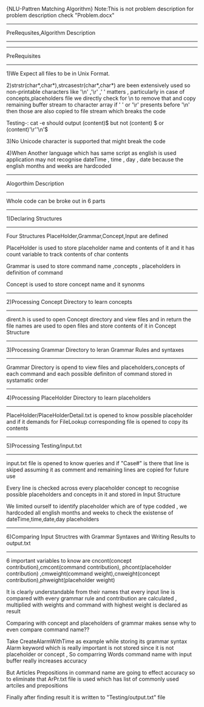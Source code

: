 {NLU-Pattren Matching Algorithm} Note:This is not problem description for problem description check "Problem.docx"

__________________________________
PreRequsites,Algorithm Description
__________________________________

_____________
PreRequisites
_____________

1)We Expect all files to be in Unix Format.

2)strstr(char*,char*),strcasestr(char*,char*) are been extensively used so non-printable characters like '\n' ,'\r' ,' ' matters , particularly in case of concepts,placeholders file we directly check for \n to remove that and copy remaining buffer stream to character array if ' ' or '\r' presents before '\n' then those are also copied to file stream which breaks the code 

Testing-: cat -e should output (content)$ but not (content) $ or (content)'\r''\n'$

3)No Unicode character is supported that might break the code

4)When Another language which has same script as english is used application may not recognise dateTime , time , day , date because the english months and weeks are hardcoded

______________________
Alogorthim Description
______________________

Whole code can be broke out in 6 parts
______________________
1)Declaring Structures
______________________ 

Four Structures PlaceHolder,Grammar,Concept,Input are defined 

PlaceHolder is used to store placeholder name and contents of it and it has count variable to track contents of char contents

Grammar is used to store command name ,concepts , placeholders in definition of command

Concept is used to store concept name and it synonms 
________________________________________________
2)Processing Concept Directory to learn concepts
________________________________________________

dirent.h is used to open Concept directory and view files and in return the file names are used to open files and store contents of it in Concept Structure

__________________________________________________________________
3)Processing Grammar Directory to leran Grammar Rules and syntaxes
__________________________________________________________________

Grammar Directory is opend to view files and placeholders,concepts of each command and each possible definiton of command stored in systamatic order

________________________________________________________
4)Processing PlaceHolder Directory to learn placeholders
________________________________________________________

PlaceHolder/PlaceHolderDetail.txt is opened to know possible placeholder and if it demands for FileLookup corresponding file is opened to copy its contents

______________________________
5)Processing Testing/input.txt
______________________________

input.txt file is opened to know queries and if "Case#" is there that line is skiped assuming it as comment and remaining lines are copied for future use

Every line is checked across every placeholder concept to recognise possible placeholders and concepts in it and stored in Input Structure

We limited ourself to identify placeholder which are of type codded , we hardcoded all english months and weeks to check the existense of dateTime,time,date,day placeholders

___________________________________________________________________________________
6)Comparing Input Structres with Grammar Syntaxes and Writing Results to output.txt
___________________________________________________________________________________

6 important variables to know are cncont(concept contribution),cmcont(command contribution), phcont(placeholder contribution) ,cmweight(command weight),cnweight(concept contribution),phweight(placeholder weight)

It is clearly understandable from their names that every input line is compared with every grammar rule and  contribution are calculated , multiplied with weights  and command with highest weight is declared as result

Comparing with concept and placeholders of grammar makes sense why to even compare command name??

Take CreateAlarmWithTime as example while storing its grammar syntax Alarm keyword which is really important is not stored since it is not placeholder or concept , So comparring Words command name with input buffer really increases accuracy

But Articles Prepositions in command name are going to effect accuracy so to eliminate that ArPr.txt file is used which has list of commonly used artciles and prepositions

Finally after finding result it is written to "Testing/output.txt" file




















